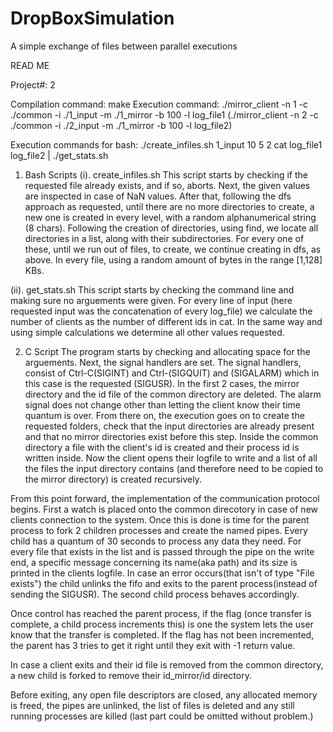 # DropBoxSimulation
A simple exchange of files between parallel executions

READ ME

Project#: 2

Compilation command: make
Execution command: ./mirror_client -n 1 -c ./common -i ./1_input -m ./1_mirror -b 100 -l log_file1
					(./mirror_client -n 2 -c ./common -i ./2_input -m ./1_mirror -b 100 -l log_file2)

Execution commands for bash: ./create_infiles.sh 1_input 10 5 2
							 cat log_file1 log_file2 | ./get_stats.sh

1. Bash Scripts
(i). create_infiles.sh
This script starts by checking if the requested file already exists, and if so, aborts. Next, the 
given values are inspected in case of NaN values. After that, following the dfs approach as
requested, until there are no more directories to create, a new one is created in every level,
with a random alphanumerical string (8 chars). 
Following the creation of directories, using find, we locate all directories in a list, along with
their subdirectories. For every one of these, until we run out of files, to create, we continue creating
in dfs, as above. In every file, using a random amount of bytes in the range [1,128] KBs. 

(ii). get_stats.sh
This script starts by checking the command line and making sure no arguements were given. For every 
line of input (here requested input was the concatenation of every log_file) we calculate the number
of clients as the number of different ids in cat. In the same way and using simple calculations we 
determine all other values requested.

2. C Script
The program starts by checking and allocating space for the arguements. Next, the signal handlers are set. 
The signal handlers, consist of Ctrl-C(SIGINT) and Ctrl-\(SIGQUIT) and (SIGALARM) which in this case 
is the requested (SIGUSR). In the first 2 cases, the mirror directory and the id file of the common
directory are deleted. The alarm signal does not change other than letting the client know their time
quantum is over. From there on, the execution goes on to create the requested folders, check that the 
input directories are already present and that no mirror directories exist before this step. Inside the
common directory a file with the client's id is created and their process id is written inside. Now the 
client opens their logfile to write and a list of all the files the input directory contains (and therefore
need to be copied to the mirror directory) is created recursively.

From this point forward, the implementation of the communication protocol begins. First a watch is placed
onto the common direcotory in case of new clients connection to the system. Once this is done is time for
the parent process to fork 2 children processes and create the named pipes. Every child has a quantum of 30
seconds to process any data they need. For every file that exists in the list and is passed through the pipe
on the write end, a specific message concerning its name(aka path) and its size is printed in the clients 
logfile. In case an error occurs(that isn't of type "File exists") the child unlinks the fifo and exits to
 the parent process(instead of sending the SIGUSR). The second child process behaves accordingly.

Once control has reached the parent process, if the flag (once transfer is complete, a child process increments
this) is one the system lets the user know  that the transfer is completed. If the flag has not been incremented,
the parent has 3 tries to get it right until they exit with -1 return value. 

In case a client exits and their id file is removed from the common directory, a new child is forked to remove
their id_mirror/id directory. 

Before exiting, any open file descriptors are closed, any allocated memory is freed, the pipes are unlinked,
the list of files is deleted and any still running processes are killed (last part could be omitted without 
problem.)
